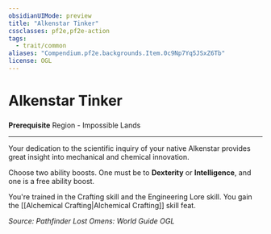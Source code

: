 ```yaml
---
obsidianUIMode: preview
title: "Alkenstar Tinker"
cssclasses: pf2e,pf2e-action
tags:
  - trait/common
aliases: "Compendium.pf2e.backgrounds.Item.0c9Np7Yq5JSxZ6Tb"
license: OGL
---
```

# Alkenstar Tinker

### 






**Prerequisite** Region - Impossible Lands

* * *

Your dedication to the scientific inquiry of your native Alkenstar provides great insight into mechanical and chemical innovation.

Choose two ability boosts. One must be to **Dexterity** or **Intelligence**, and one is a free ability boost.

You're trained in the Crafting skill and the Engineering Lore skill. You gain the [[Alchemical Crafting|Alchemical Crafting]] skill feat.

*Source: Pathfinder Lost Omens: World Guide*
*OGL*